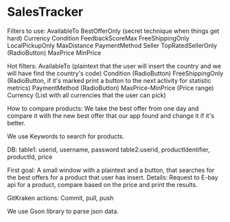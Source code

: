 # SalesTracker

Filters to use:
  AvailableTo
  BestOfferOnly (secret technique when things get hard)
  Currency
  Condition
  FeedbackScoreMax
  FreeShippingOnly
  LocalPickupOnly
  MaxDistance
  PaymentMethod
  Seller
  TopRatedSellerOnly (RadioButton)
  MaxPrice
  MinPrice

Hot filters:
  AvailableTo (plaintext that the user will insert the country and we will have find the country's code)
  Condition (RadioButton)
  FreeShippingOnly (RadioButton, if it's marked print a button to the next activity for statistic metrics)
  PaymentMethod (RadioButton)
  MaxPrice-MinPrice (Price range)
  Currency (List with all currencies that the user can pick)

How to compare products: 
  We take the best offer from one day and
  compare it with the new best offer that our app found and change it
  if it's better.

We use Keywords to search for products.

DB: table1: userid, username, password
	table2:userid, productIdentifier, productId, price

First goal: A small window with a plaintext and a button, that
searches for the best offers for a product that user has insert.
Details: Request to E-bay api for a product, compare based on 
the price and print the results.

GitKraken actions: Commit, pull, push

We use Gson library to parse json data.
